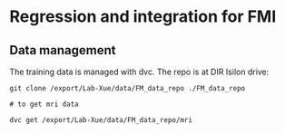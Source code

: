 # Regression and integration for FMI

## Data management

The training data is managed with dvc. The repo is at DIR Isilon drive:
```
git clone /export/Lab-Xue/data/FM_data_repo ./FM_data_repo

# to get mri data

dvc get /export/Lab-Xue/data/FM_data_repo/mri
```